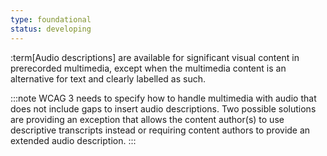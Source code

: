 ```yaml
---
type: foundational
status: developing
---
```


:term[Audio descriptions] are available for significant visual content in prerecorded multimedia, except when the multimedia content is an alternative for text and clearly labelled as such.

:::note
WCAG 3 needs to specify how to handle multimedia with audio that does not include gaps to insert audio descriptions. Two possible solutions are providing an exception that allows the content author(s) to use descriptive transcripts instead or requiring content authors to provide an extended audio description. 
:::